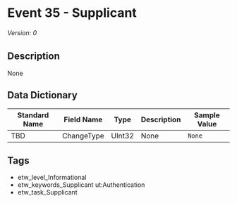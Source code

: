 # Event 35 - Supplicant
###### Version: 0

## Description
None

## Data Dictionary
|Standard Name|Field Name|Type|Description|Sample Value|
|---|---|---|---|---|
|TBD|ChangeType|UInt32|None|`None`|

## Tags
* etw_level_Informational
* etw_keywords_Supplicant ut:Authentication
* etw_task_Supplicant